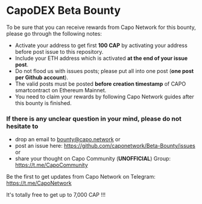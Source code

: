 # CapoDEX Beta Bounty
To be sure that you can receive rewards from Capo Network for this bounty, please go through the following notes:
 - Activate your address to get first **100 CAP** by activating your address before post issue to this repository.
 - Include your ETH address which is activated **at the end of your issue post**.
 - Do not flood us with issues posts; please put all into one post (**one post per Github account**).
 - The valid posts must be posted **before creation timestamp** of CAPO smartcontract on Ethereum Mainnet.
 - You need to claim your rewards by following Capo Network guides after this bounty is finished.
 
### If there is any unclear question in your mind, please do not hesitate to 
 - drop an email to bounty@capo.network or
 - post an issue here: https://github.com/caponetwork/Beta-Bounty/issues or
 - share your thought on Capo Community (**UNOFFICIAL**) Group: https://t.me/CapoCommunity
 
Be the first to get updates from Capo Network on Telegram: https://t.me/CapoNetwork

It's totally free to get up to 7,000 CAP !!!
